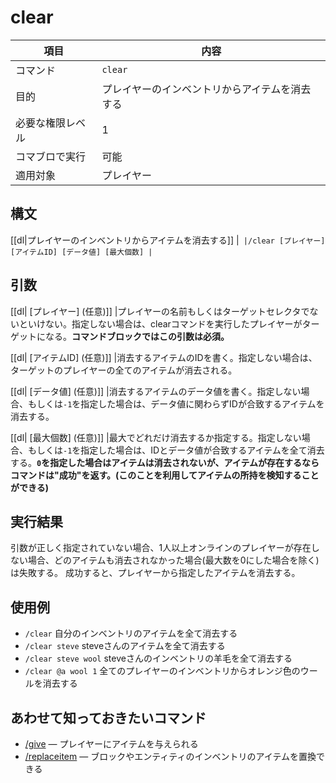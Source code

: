 # clear

|項目|内容|
|---|---|
|コマンド|`clear`|
|目的|プレイヤーのインベントリからアイテムを消去する|
| 必要な権限レベル | 1 |
|コマブロで実行|可能|
|適用対象|プレイヤー|

## 構文

[[dl|プレイヤーのインベントリからアイテムを消去する]]
|```
|/clear [プレイヤー] [アイテムID] [データ値] [最大個数]
|```

## 引数

[[dl| [プレイヤー] (任意)]]
|プレイヤーの名前もしくはターゲットセレクタでないといけない。指定しない場合は、clearコマンドを実行したプレイヤーがターゲットになる。**コマンドブロックではこの引数は必須。**

[[dl| [アイテムID] (任意)]]
|消去するアイテムのIDを書く。指定しない場合は、ターゲットのプレイヤーの全てのアイテムが消去される。

[[dl| [データ値] (任意)]]
|消去するアイテムのデータ値を書く。指定しない場合、もしくは`-1`を指定した場合は、データ値に関わらずIDが合致するアイテムを消去する。

[[dl| [最大個数] (任意)]]
|最大でどれだけ消去するか指定する。指定しない場合、もしくは`-1`を指定した場合は、IDとデータ値が合致するアイテムを全て消去する。**`0`を指定した場合はアイテムは消去されないが、アイテムが存在するならコマンドは"成功"を返す。(このことを利用してアイテムの所持を検知することができる)**

## 実行結果

引数が正しく指定されていない場合、1人以上オンラインのプレイヤーが存在しない場合、どのアイテムも消去されなかった場合(最大数を0にした場合を除く)は失敗する。 成功すると、プレイヤーから指定したアイテムを消去する。

## 使用例

- `/clear` 自分のインベントリのアイテムを全て消去する
- `/clear steve` steveさんのアイテムを全て消去する
- `/clear steve wool` steveさんのインベントリの羊毛を全て消去する
- `/clear @a wool 1` 全てのプレイヤーのインベントリからオレンジ色のウールを消去する

## あわせて知っておきたいコマンド

- [/give](/docs/minecraft/reference/command-bedrock/give) ― プレイヤーにアイテムを与えられる
- [/replaceitem](/docs/minecraft/reference/command-bedrock/replaceitem) ― ブロックやエンティティのインベントリのアイテムを置換できる
